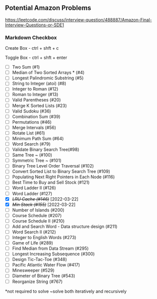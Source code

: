 ## Potential Amazon Problems
https://leetcode.com/discuss/interview-question/488887/Amazon-Final-Interview-Questions-or-SDE1

### Markdown Checkbox
Create Box - ctrl + shft + c

Toggle Box - ctrl + shft + enter

* [ ] Two Sum (#1)
* [ ] Median of Two Sorted Arrays * (#4)
* [ ] Longest Palindromic Substring (#5)
* [ ] String to Integer (atoi) (#8)
* [ ] Integer to Roman (#12)
* [ ] Roman to Integer (#13)
* [ ] Valid Parentheses (#20)
* [ ] Merge K Sorted Lists (#23)
* [ ] Valid Sudoku (#36)
* [ ] Combination Sum (#39)
* [ ] Permutations (#46)
* [ ] Merge Intervals (#56)
* [ ] Rotate List (#61)
* [ ] Minimum Path Sum (#64)
* [ ] Word Search (#79)
* [ ] Validate Binary Search Tree(#98)
* [ ] Same Tree ~ (#100)
* [ ] Symmetric Tree ~ (#101)
* [ ] Binary Tree Level Order Traversal (#102)
* [ ] Convert Sorted List to Binary Search Tree (#109)
* [ ] Populating Next Right Pointers in Each Node (#116)
* [ ] Best Time to Buy and Sell Stock (#121)
* [ ] Word Ladder II (#126)
* [ ] Word Ladder (#127)
* [X] ~~*LRU Cache (#146)*~~ [2022-03-22]
* [X] ~~*Min Stack (#155)*~~ [2022-03-22]
* [ ] Number of Islands (#200)
* [ ] Course Schedule (#207)
* [ ] Course Schedule II (#210)
* [ ] Add and Search Word - Data structure design (#211)
* [ ] Word Search II (#212)
* [ ] Integer to English Words (#273)
* [ ] Game of Life (#289)
* [ ] Find Median from Data Stream (#295)
* [ ] Longest Increasing Subsequence (#300)
* [ ] Design Tic-Tac-Toe (#348)
* [ ] Pacific Atlantic Water Flow (#417)
* [ ] Minesweeper (#529)
* [ ] Diameter of Binary Tree (#543)
* [ ] Reorganize String (#767)

 *not required to solve
 ~solve both iteratively and recursively